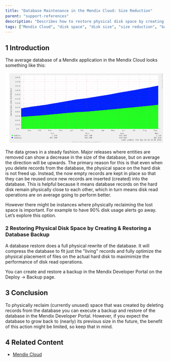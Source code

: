 ```yaml
---
title: "Database Maintenance in the Mendix Cloud: Size Reduction"
parent: "support-references"
description: "Describes how to restore physical disk space by creating and restoring a database backup."
tags: ["Mendix Cloud", "disk space", "disk size", "size reduction", "backup"]
---
```


## 1 Introduction

The average database of a Mendix application in the Mendix Cloud looks something like this:

![](attachments/database-maintenance-size-reduction/Untitled.png)

The data grows in a steady fashion. Major releases where entities are removed can show a decrease in the size of the database, but on average the direction will be upwards. The primary reason for this is that even when you delete records from the database, the physical space on the hard disk is not freed up. Instead, the now empty records are kept in place so that they can be reused once new records are inserted (created) into the database. This is helpful because it means database records on the hard disk remain physically close to each other, which in turn means disk read operations are on average going to perform better. 

However there might be instances where physically reclaiming the lost space is important. For example to have 90% disk usage alerts go away. Let’s explore this option.

### 2 Restoring Physical Disk Space by Creating & Restoring a Database Backup

A database restore does a full physical rewrite of the database. It will compress the database to fit just the "living" records and fully optimize the physical placement of files on the actual hard disk to maximimize the performance of disk read operations.

You can create and restore a backup in the Mendix Developer Portal on the Deploy -> Backup page.

## 3 Conclusion

To physically reclaim (currently unused) space that was created by deleting records from the database you can execute a backup and restore of the database in the Mendix Developer Portal. However, if you expect the database to grow back to (nearly) its previous size in the future, the benefit of this action might be limited, so keep that in mind.

## 4 Related Content

* [Mendix Cloud](../deploy/mendix-cloud-deploy)